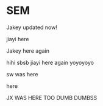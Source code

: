 # SEM

Jakey updated now!

jiayi here

Jakey here again


hihi sbsb
jiayi here again yoyoyoyo

sw was here

here 

JX WAS HERE TOO DUMB DUMBSS